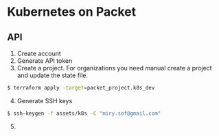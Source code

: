 # Kubernetes on Packet

## API

1. Create account
2. Generate API token
3. Create a project. For organizations you need manual create a project and update the state file.

```bash
$ terraform apply -target=packet_project.k8s_dev
```

4. Generate SSH keys

```bash
$ ssh-keygen -f assets/k8s -C "miry.sof@gmail.com"
```

5. 
